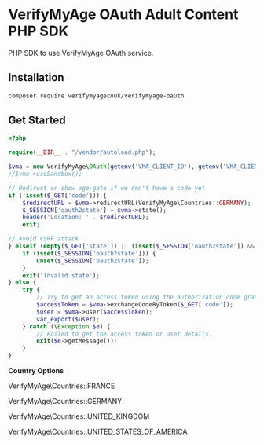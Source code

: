 # VerifyMyAge OAuth Adult Content PHP SDK

PHP SDK to use VerifyMyAge OAuth service. 

## Installation

```bash
composer require verifymyagecouk/verifymyage-oauth
```

## Get Started

```php
<?php

require(__DIR__ . "/vendor/autoload.php");

$vma = new VerifyMyAge\OAuth(getenv('VMA_CLIENT_ID'), getenv('VMA_CLIENT_SECRET'), getenv('VMA_REDIRECT_URL'));
//$vma->useSandbox();

// Redirect or show age-gate if we don't have a code yet
if (!isset($_GET['code'])) {
    $redirectURL = $vma->redirectURL(VerifyMyAge\Countries::GERMANY);
    $_SESSION['oauth2state'] = $vma->state();
    header('Location: ' . $redirectURL);
    exit;

// Avoid CSRF attack
} elseif (empty($_GET['state']) || (isset($_SESSION['oauth2state']) && $_GET['state'] !== $_SESSION['oauth2state'])) {
    if (isset($_SESSION['oauth2state'])) {
        unset($_SESSION['oauth2state']);
    }
    exit('Invalid state');
} else {
    try {
        // Try to get an access token using the authorization code grant.
        $accessToken = $vma->exchangeCodeByToken($_GET['code']);
        $user = $vma->user($accessToken);
        var_export($user);
    } catch (\Exception $e) {
        // Failed to get the access token or user details.
        exit($e->getMessage());
    }
}
```

**Country Options**

VerifyMyAge\Countries::FRANCE

VerifyMyAge\Countries::GERMANY

VerifyMyAge\Countries::UNITED_KINGDOM

VerifyMyAge\Countries::UNITED_STATES_OF_AMERICA
